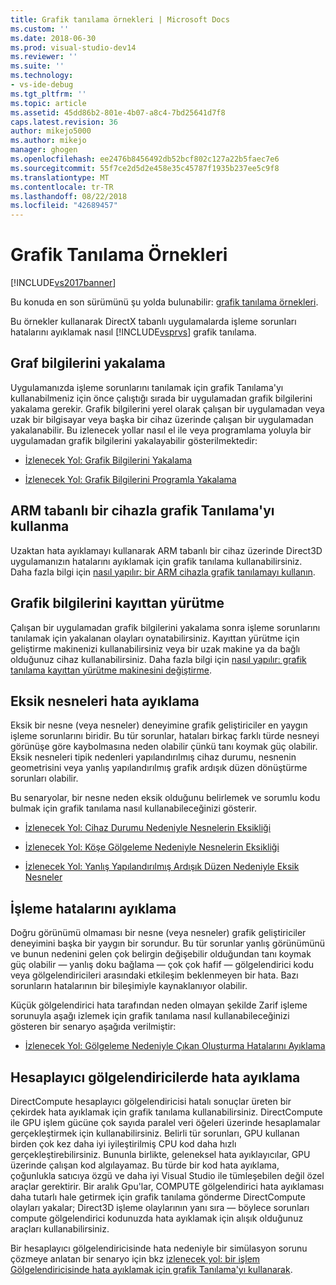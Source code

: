 ```yaml
---
title: Grafik tanılama örnekleri | Microsoft Docs
ms.custom: ''
ms.date: 2018-06-30
ms.prod: visual-studio-dev14
ms.reviewer: ''
ms.suite: ''
ms.technology:
- vs-ide-debug
ms.tgt_pltfrm: ''
ms.topic: article
ms.assetid: 45dd86b2-801e-4b07-a8c4-7bd25641d7f8
caps.latest.revision: 36
author: mikejo5000
ms.author: mikejo
manager: ghogen
ms.openlocfilehash: ee2476b8456492db52bcf802c127a22b5faec7e6
ms.sourcegitcommit: 55f7ce2d5d2e458e35c45787f1935b237ee5c9f8
ms.translationtype: MT
ms.contentlocale: tr-TR
ms.lasthandoff: 08/22/2018
ms.locfileid: "42689457"
---
```

# <a name="graphics-diagnostics-examples"></a>Grafik Tanılama Örnekleri
[!INCLUDE[vs2017banner](../includes/vs2017banner.md)]

Bu konuda en son sürümünü şu yolda bulunabilir: [grafik tanılama örnekleri](https://docs.microsoft.com/visualstudio/debugger/graphics/graphics-diagnostics-examples).  
  
Bu örnekler kullanarak DirectX tabanlı uygulamalarda işleme sorunları hatalarını ayıklamak nasıl [!INCLUDE[vsprvs](../includes/vsprvs-md.md)] grafik tanılama.  
  
## <a name="capturing-graphics-information"></a>Graf bilgilerini yakalama  
 Uygulamanızda işleme sorunlarını tanılamak için grafik Tanılama'yı kullanabilmeniz için önce çalıştığı sırada bir uygulamadan grafik bilgilerini yakalama gerekir. Grafik bilgilerini yerel olarak çalışan bir uygulamadan veya uzak bir bilgisayar veya başka bir cihaz üzerinde çalışan bir uygulamadan yakalanabilir. Bu izlenecek yollar nasıl el ile veya programlama yoluyla bir uygulamadan grafik bilgilerini yakalayabilir gösterilmektedir:  
  
-   [İzlenecek Yol: Grafik Bilgilerini Yakalama](../debugger/walkthrough-capturing-graphics-information.md)  
  
-   [İzlenecek Yol: Grafik Bilgilerini Programla Yakalama](../debugger/walkthrough-capturing-graphics-information-programmatically.md)  
  
## <a name="use-graphics-diagnostics-with-an-arm-based-device"></a>ARM tabanlı bir cihazla grafik Tanılama'yı kullanma  
 Uzaktan hata ayıklamayı kullanarak ARM tabanlı bir cihaz üzerinde Direct3D uygulamanızın hatalarını ayıklamak için grafik tanılama kullanabilirsiniz. Daha fazla bilgi için [nasıl yapılır: bir ARM cihazla grafik tanılamayı kullanın](../debugger/how-to-use-graphics-diagnostics-with-an-arm-device.md).  
  
## <a name="playing-back-graphics-information"></a>Grafik bilgilerini kayıttan yürütme  
 Çalışan bir uygulamadan grafik bilgilerini yakalama sonra işleme sorunlarını tanılamak için yakalanan olayları oynatabilirsiniz. Kayıttan yürütme için geliştirme makinenizi kullanabilirsiniz veya bir uzak makine ya da bağlı olduğunuz cihaz kullanabilirsiniz. Daha fazla bilgi için [nasıl yapılır: grafik tanılama kayıttan yürütme makinesini değiştirme](../debugger/how-to-change-the-graphics-diagnostics-playback-machine.md).  
  
## <a name="debugging-missing-objects"></a>Eksik nesneleri hata ayıklama  
 Eksik bir nesne (veya nesneler) deneyimine grafik geliştiriciler en yaygın işleme sorunlarını biridir. Bu tür sorunlar, hataları birkaç farklı türde nesneyi görünüşe göre kaybolmasına neden olabilir çünkü tanı koymak güç olabilir. Eksik nesneleri tipik nedenleri yapılandırılmış cihaz durumu, nesnenin geometrisini veya yanlış yapılandırılmış grafik ardışık düzen dönüştürme sorunları olabilir.  
  
 Bu senaryolar, bir nesne neden eksik olduğunu belirlemek ve sorumlu kodu bulmak için grafik tanılama nasıl kullanabileceğinizi gösterir.  
  
-   [İzlenecek Yol: Cihaz Durumu Nedeniyle Nesnelerin Eksikliği](../debugger/walkthrough-missing-objects-due-to-device-state.md)  
  
-   [İzlenecek Yol: Köşe Gölgeleme Nedeniyle Nesnelerin Eksikliği](../debugger/walkthrough-missing-objects-due-to-vertex-shading.md)  
  
-   [İzlenecek Yol: Yanlış Yapılandırılmış Ardışık Düzen Nedeniyle Eksik Nesneler](../debugger/walkthrough-missing-objects-due-to-misconfigured-pipeline.md)  
  
## <a name="debugging-rendering-errors"></a>İşleme hatalarını ayıklama  
 Doğru görünümü olmaması bir nesne (veya nesneler) grafik geliştiriciler deneyimini başka bir yaygın bir sorundur. Bu tür sorunlar yanlış görünümünü ve bunun nedenini gelen çok belirgin değişebilir olduğundan tanı koymak güç olabilir — yanlış doku bağlama — çok çok hafif — gölgelendirici kodu veya gölgelendiricileri arasındaki etkileşim beklenmeyen bir hata. Bazı sorunların hatalarının bir bileşimiyle kaynaklanıyor olabilir.  
  
 Küçük gölgelendirici hata tarafından neden olmayan şekilde Zarif işleme sorunuyla aşağı izlemek için grafik tanılama nasıl kullanabileceğinizi gösteren bir senaryo aşağıda verilmiştir:  
  
-   [İzlenecek Yol: Gölgeleme Nedeniyle Çıkan Oluşturma Hatalarını Ayıklama](../debugger/walkthrough-debugging-rendering-errors-due-to-shading.md)  
  
## <a name="debugging-compute-shaders"></a>Hesaplayıcı gölgelendiricilerde hata ayıklama  
 DirectCompute hesaplayıcı gölgelendiricisi hatalı sonuçlar üreten bir çekirdek hata ayıklamak için grafik tanılama kullanabilirsiniz. DirectCompute ile GPU işlem gücüne çok sayıda paralel veri öğeleri üzerinde hesaplamalar gerçekleştirmek için kullanabilirsiniz. Belirli tür sorunları, GPU kullanan birden çok kez daha iyi iyileştirilmiş CPU kod daha hızlı gerçekleştirebilirsiniz. Bununla birlikte, geleneksel hata ayıklayıcılar, GPU üzerinde çalışan kod algılayamaz. Bu türde bir kod hata ayıklama, çoğunlukla satıcıya özgü ve daha iyi Visual Studio ile tümleşebilen değil özel araçlar gerektirir. Bir aralık Gpu'lar, COMPUTE gölgelendirici hata ayıklaması daha tutarlı hale getirmek için grafik tanılama gönderme DirectCompute olayları yakalar; Direct3D işleme olaylarının yanı sıra — böylece sorunları compute gölgelendirici kodunuzda hata ayıklamak için alışık olduğunuz araçları kullanabilirsiniz.  
  
 Bir hesaplayıcı gölgelendiricisinde hata nedeniyle bir simülasyon sorunu çözmeye anlatan bir senaryo için bkz [izlenecek yol: bir işlem Gölgelendiricisinde hata ayıklamak için grafik Tanılama'yı kullanarak](../debugger/walkthrough-using-graphics-diagnostics-to-debug-a-compute-shader.md).



